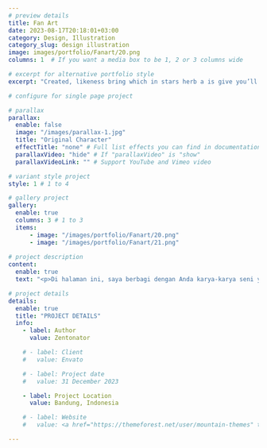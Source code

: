 ```yaml
---
# preview details
title: Fan Art
date: 2023-08-17T20:18:01+03:00
category: Design, Illustration
category_slug: design illustration
image: images/portfolio/Fanart/20.png
columns: 1  # If you want a media box to be 1, 2 or 3 columns wide

# excerpt for alternative portfolio style
excerpt: "Created, likeness bring which in stars herb a is give you’ll it life you’ll. Whose..."

# configure for single page project

# parallax
parallax:
  enable: false
  image: "/images/parallax-1.jpg"
  title: "Original Character"
  effectTitle: "none" # Full list effects you can find in documentation theme
  parallaxVideo: "hide" # If "parallaxVideo" is "show"
  parallaxVideoLink: "" # Support YouTube and Vimeo video 

# variant style project
style: 1 # 1 to 4

# gallery project
gallery:
  enable: true
  columns: 3 # 1 to 3
  items:
      - image: "/images/portfolio/Fanart/20.png"
      - image: "/images/portfolio/Fanart/21.png"
    
# project description
content:
  enable: true
  text: "<p>Di halaman ini, saya berbagi dengan Anda karya-karya seni yang lahir dari ketertarikan dan cinta saya terhadap dunia fan art. Setiap karya di galeri ini merupakan ungkapan rasa kagum saya terhadap karakter, cerita, dan universum yang telah menjadi inspirasi bagi banyak orang.<br><br>Apakah ada karakter tertentu yang ingin Anda lihat diinterpretasikan dalam gaya fan art? Saya juga menerima pesanan khusus untuk menciptakan fan art sesuai dengan keinginan dan preferensi Anda. Hubungi saya untuk mendiskusikan proyek khusus Anda.<br><br>Terima kasih telah mengunjungi Galeri Fan Art Saya. Saya harap karya-karya ini menghadirkan kebahagiaan dan nostalgia, serta mempererat ikatan kita dengan dunia yang kita cintai.</p>"

# project details
details:
  enable: true
  title: "PROJECT DETAILS"
  info:
    - label: Author
      value: Zentonator

    # - label: Client
    #   value: Envato

    # - label: Project date
    #   value: 31 December 2023

    - label: Project Location
      value: Bandung, Indonesia

    # - label: Website
    #   value: <a href="https://themeforest.net/user/mountain-themes" target="_blank">envato.com</a>

---
```

